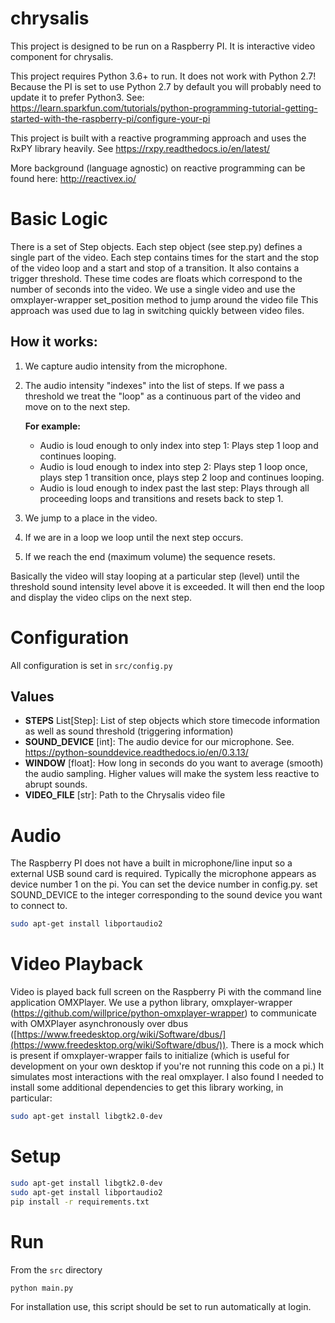 # chrysalis
This project is designed to be run on a Raspberry PI. It is interactive video component for chrysalis.

This project requires Python 3.6+ to run. It does not work with Python 2.7! Because the PI is set to use Python 2.7 by default you will probably need to update it to prefer Python3. See:
https://learn.sparkfun.com/tutorials/python-programming-tutorial-getting-started-with-the-raspberry-pi/configure-your-pi

This project is built with a reactive programming approach and uses the RxPY library heavily. See https://rxpy.readthedocs.io/en/latest/

More background (language agnostic) on reactive programming can be found here: http://reactivex.io/

# Basic Logic
There is a set of Step objects. Each step object (see step.py) defines a single part of the video. Each step contains times for the start and the stop of the video loop and a start and stop of a transition. It also contains a trigger threshold. These time codes are floats which correspond to the number of seconds into the video. We use a single video and use the omxplayer-wrapper set_position method to jump around the video file This approach was used due to lag in switching quickly between video files.

## How it works:
1. We capture audio intensity from the microphone.
2. The audio intensity "indexes" into the list of steps. If we pass a threshold we treat the "loop" as a continuous part of the video and move on to the next step.

    **For example:**
    * Audio is loud enough to only index into step 1: Plays step 1 loop and continues looping.
    * Audio is loud enough to index into step 2: Plays step 1 loop once, plays step 1 transition once, plays step 2 loop and continues looping.
    * Audio is loud enough to index past the last step: Plays through all proceeding loops and transitions and resets back to step 1.

4. We jump to a place in the video.
5. If we are in a loop we loop until the next step occurs.
6. If we reach the end (maximum volume) the sequence resets.

Basically the video will stay looping at a particular step (level) until the threshold sound intensity level above it is exceeded. It will then end the loop and display the video clips on the next step.


# Configuration

All configuration is set in `src/config.py`

## Values
* __STEPS__ List[Step]: List of step objects which store timecode information as well as sound threshold (triggering information)
* __SOUND_DEVICE__  [int]: The audio device for our microphone. See. https://python-sounddevice.readthedocs.io/en/0.3.13/
* __WINDOW__ [float]: How long in seconds do you want to average (smooth) the audio sampling. Higher values will make the system less reactive to abrupt sounds.
* __VIDEO_FILE__  [str]: Path to the Chrysalis video file


# Audio
The Raspberry PI does not have a built in microphone/line input so a external USB sound card is required. Typically the microphone appears as device number 1 on the pi.  You can set the device number in config.py. set SOUND_DEVICE to the integer corresponding to the sound device you want to connect to.

```bash
sudo apt-get install libportaudio2
```


# Video Playback

Video is played back full screen on the Raspberry Pi with the command line application OMXPlayer.
We use a python library, omxplayer-wrapper (https://github.com/willprice/python-omxplayer-wrapper) to communicate with OMXPlayer asynchronously over dbus ([https://www.freedesktop.org/wiki/Software/dbus/](https://www.freedesktop.org/wiki/Software/dbus/)). There is a mock which is present if omxplayer-wrapper fails to initialize (which is useful for development on your own desktop if you're not running this code on a pi.) It simulates most interactions with the real omxplayer.  I also found I needed to install some additional dependencies to get this library working, in particular:

```bash
sudo apt-get install libgtk2.0-dev
```

# Setup

```bash
sudo apt-get install libgtk2.0-dev
sudo apt-get install libportaudio2
pip install -r requirements.txt
```

# Run

From the `src` directory

```bash
python main.py
```

For installation use, this script should be set to run automatically at login.
